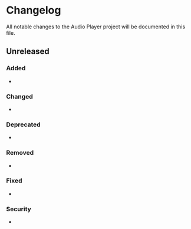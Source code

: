# Changelog
All notable changes to the Audio Player project will be documented in this file.

## Unreleased
### Added
- 

### Changed
- 

### Deprecated
- 

### Removed
- 

### Fixed
- 

### Security
- 
